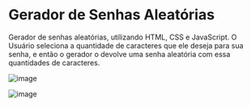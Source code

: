 # Gerador de Senhas Aleatórias
Gerador de senhas aleatórias, utilizando HTML, CSS e JavaScript. O Usuário seleciona a quantidade de caracteres que ele deseja para sua senha, e então  o gerador o devolve uma senha aleatória com essa quantidades de caracteres.

![image](https://user-images.githubusercontent.com/104640871/171510809-44a5aed3-6bad-452e-b7f5-912a94f9447f.png)

![image](https://user-images.githubusercontent.com/104640871/171510934-f126526e-c709-4916-a772-0835e7b3dfa8.png)
